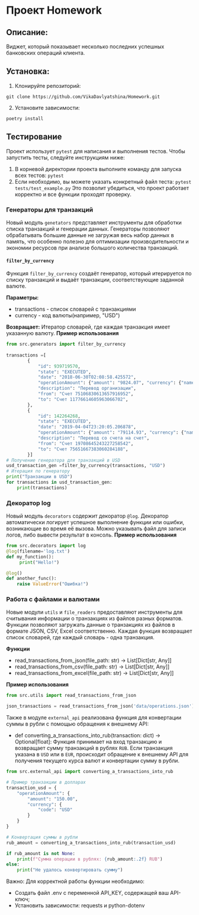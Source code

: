 # Проект Homework
## Описание:
Виджет, который показывает несколько последних успешных банковских операций клиента.
## Установка:
1. Клонируйте репозиторий:
```
git clone https://github.com/VikaDavlyatshina/Homework.git
```
2. Установите зависимости:
```
poetry install
```
## Тестирование
Проект использует `pytest` для написания и выполнения тестов. Чтобы запустить тесты, следуйте инструкциям ниже:
1. В корневой директории проекта выполните команду для запуска всех тестов:
`pytest`
2. Если необходимо, вы можете указать конкретный файл теста:
`pytest tests/test_example.py`
Это позволит убедиться, что проект работает корректно и все функции проходят проверку.

### Генераторы для транзакций
Новый модуль `genetators` представляет инструменты для обработки списка транзакций и генерации данных. Генераторы 
позволяют обрабатывать большие данные не загружая весь набор данных в память, что особенно полезно для оптимизации 
производительности и экономии ресурсов при анализе большого количества транзакций.
#### `filter_by_currency`
Функция `filter_by_currency` создаёт генератор, который итерируется по списку транзакций и выдаёт транзакции, соответствующие
заданной валюте.

**Параметры:**
* transactions - список словарей с транзакциями
* currency - код валюты(например, "USD")

**Возвращает:**
Итератор словарей, где каждая транзакция имеет указанную валюту.
**Пример использования**
```python
from src.generators import filter_by_currency
 
transactions =[
        {
            "id": 939719570,
            "state": "EXECUTED",
            "date": "2018-06-30T02:08:58.425572",
            "operationAmount": {"amount": "9824.07", "currency": {"name": "USD", "code": "USD"}},
            "description": "Перевод организации",
            "from": "Счет 75106830613657916952",
            "to": "Счет 11776614605963066702",
        },
        {
            "id": 142264268,
            "state": "EXECUTED",
            "date": "2019-04-04T23:20:05.206878",
            "operationAmount": {"amount": "79114.93", "currency": {"name": "USD", "code": "USD"}},
            "description": "Перевод со счета на счет",
            "from": "Счет 19708645243227258542",
            "to": "Счет 75651667383060284188",
        }]
# Получение генератора для транзакций в USD
usd_transaction_gen =filter_by_currency(transactions, "USD")
# Итерация по генератору
print("Транзакции в USD")
for transactions in usd_transaction_gen:
    print(transactions)
```
### Декоратор log
Новый модуль `decorators` содержит декоратор `@log`. Декоратор автоматически логирует успешное выполнение функции 
или ошибки, возникающие во время её вызова. Можно указывать файл для записи логов, либо вывести результат в консоль.
**Пример использования**
```python
from src.decorators import log
@log(filename='log.txt')
def my_function():
     print("Hello!")

@log()
def another_func():
    raise ValueError("Ошибка!")
```
### Работа с файлами и валютами
Новые модули `utils` и `file_readers` предоставляют инструменты для считывания информации о транзакциях из файлов разных
форматов. Функции позволяют загружать данные о транзакциях из файлов в формате JSON, CSV, Excel соответственно.
Каждая функция возвращает список словарей, где каждый словарь - одна транзакция.

**Функции**
* read_transactions_from_json(file_path: str) -> List[Dict[str, Any]]
* read_transactions_from_csv(file_path: str) -> List[Dict[str, Any]]
* read_transactions_from_excel(file_path: str) -> List[Dict[str, Any]]

**Пример использования**
```python
from src.utils import read_transactions_from_json

json_transactions = read_transactions_from_json('data/operations.json')

```
Также в модуле `external_api` реализована функция для конвертации суммы в рубли с помощью обращения к внешнему API:
* def converting_a_transactions_into_rub(transaction: dict) -> Optional[float]:
Функция принимает на вход транзакцию и возвращает сумму транзакций в рублях `RUB`. Если транзакция указана в `USD` или 
в `EUR`, происходит обращение к внешнему API для получения текущего курса валют и конвертации сумму в рубли.
```python
from src.external_api import converting_a_transactions_into_rub

# Пример транзакции в долларах
transaction_usd = {
    "operationAmount": {
        "amount": "150.00",
        "currency": {
            "code": "USD"
        }
    }
}

# Конвертация суммы в рубли
rub_amount = converting_a_transactions_into_rub(transaction_usd)

if rub_amount is not None:
    print(f"Сумма операции в рублях: {rub_amount:.2f} RUB")
else:
    print("Не удалось конвертировать сумму")
```

Важно: Для корректной работы функции необходимо:

* Создать файл .env с переменной API_KEY, содержащей ваш API-ключ;
* Установить зависимости: requests и python-dotenv